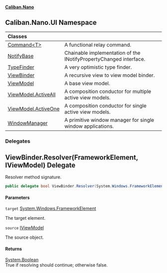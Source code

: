 #### [Caliban.Nano](index.md 'index')

## Caliban.Nano.UI Namespace

| Classes | |
| :--- | :--- |
| [Command&lt;T&gt;](Caliban.Nano.UI.Command_T_.md 'Caliban.Nano.UI.Command<T>') | A functional relay command. |
| [NotifyBase](Caliban.Nano.UI.NotifyBase.md 'Caliban.Nano.UI.NotifyBase') | Chainable implementation of the INotifyPropertyChanged interface. |
| [TypeFinder](Caliban.Nano.UI.TypeFinder.md 'Caliban.Nano.UI.TypeFinder') | A very optimistic type finder. |
| [ViewBinder](Caliban.Nano.UI.ViewBinder.md 'Caliban.Nano.UI.ViewBinder') | A recursive view to view model binder. |
| [ViewModel](Caliban.Nano.UI.ViewModel.md 'Caliban.Nano.UI.ViewModel') | A base view model. |
| [ViewModel.ActiveAll](Caliban.Nano.UI.ViewModel.ActiveAll.md 'Caliban.Nano.UI.ViewModel.ActiveAll') | A composition conductor for multiple active view models. |
| [ViewModel.ActiveOne](Caliban.Nano.UI.ViewModel.ActiveOne.md 'Caliban.Nano.UI.ViewModel.ActiveOne') | A composition conductor for single active view models. |
| [WindowManager](Caliban.Nano.UI.WindowManager.md 'Caliban.Nano.UI.WindowManager') | A primitive window manager for single window applications. |
### Delegates

<a name='Caliban.Nano.UI.ViewBinder.Resolver(System.Windows.FrameworkElement,Caliban.Nano.Contracts.IViewModel)'></a>

## ViewBinder.Resolver(FrameworkElement, IViewModel) Delegate

Resolver method signature.

```csharp
public delegate bool ViewBinder.Resolver(System.Windows.FrameworkElement target, Caliban.Nano.Contracts.IViewModel source);
```
#### Parameters

<a name='Caliban.Nano.UI.ViewBinder.Resolver(System.Windows.FrameworkElement,Caliban.Nano.Contracts.IViewModel).target'></a>

`target` [System.Windows.FrameworkElement](https://docs.microsoft.com/en-us/dotnet/api/System.Windows.FrameworkElement 'System.Windows.FrameworkElement')

The target element.

<a name='Caliban.Nano.UI.ViewBinder.Resolver(System.Windows.FrameworkElement,Caliban.Nano.Contracts.IViewModel).source'></a>

`source` [IViewModel](Caliban.Nano.Contracts.IViewModel.md 'Caliban.Nano.Contracts.IViewModel')

The source object.

#### Returns
[System.Boolean](https://docs.microsoft.com/en-us/dotnet/api/System.Boolean 'System.Boolean')  
True if resolving should continue; otherwise false.